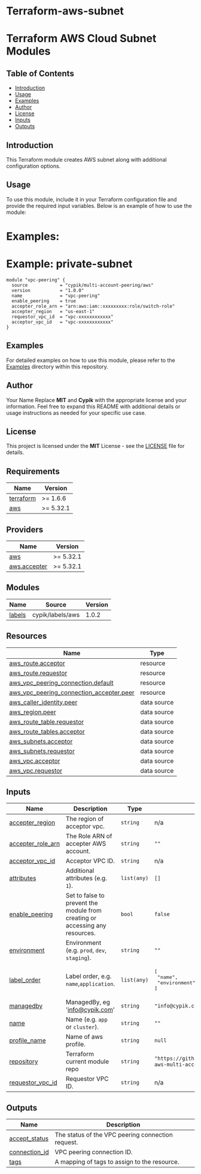 # Terraform-aws-subnet
# Terraform AWS Cloud Subnet Modules
## Table of Contents

- [Introduction](#introduction)
- [Usage](#usage)
- [Examples](#Examples)
- [Author](#Author)
- [License](#license)
- [Inputs](#inputs)
- [Outputs](#outputs)


## Introduction
This Terraform module creates AWS subnet along with additional configuration options.

## Usage
To use this module, include it in your Terraform configuration file and provide the required input variables. Below is an example of how to use the module:
# Examples:
# Example: private-subnet

```hcl
module "vpc-peering" {
  source            = "cypik/multi-account-peering/aws"
  version           = "1.0.0"
  name              = "vpc-peering"
  enable_peering    = true
  accepter_role_arn = "arn:aws:iam::xxxxxxxxx:role/switch-role"
  accepter_region   = "us-east-1"
  requestor_vpc_id  = "vpc-xxxxxxxxxxxx"
  acceptor_vpc_id   = "vpc-xxxxxxxxxxxx"
}
```

## Examples
For detailed examples on how to use this module, please refer to the [Examples](https://github.com/cypik/terraform-aws-multi-account-peering/tree/master/examples) directory within this repository.

## Author
Your Name Replace **MIT** and **Cypik** with the appropriate license and your information. Feel free to expand this README with additional details or usage instructions as needed for your specific use case.

## License
This project is licensed under the **MIT** License - see the [LICENSE](https://github.com/cypik/terraform-aws-multi-account-peering/blob/master/LICENSE) file for details.

<!-- BEGIN_TF_DOCS -->
## Requirements

| Name | Version |
|------|---------|
| <a name="requirement_terraform"></a> [terraform](#requirement\_terraform) | >= 1.6.6 |
| <a name="requirement_aws"></a> [aws](#requirement\_aws) | >= 5.32.1 |

## Providers

| Name | Version |
|------|---------|
| <a name="provider_aws"></a> [aws](#provider\_aws) | >= 5.32.1 |
| <a name="provider_aws.accepter"></a> [aws.accepter](#provider\_aws.accepter) | >= 5.32.1 |

## Modules

| Name | Source | Version |
|------|--------|---------|
| <a name="module_labels"></a> [labels](#module\_labels) | cypik/labels/aws | 1.0.2 |

## Resources

| Name | Type |
|------|------|
| [aws_route.acceptor](https://registry.terraform.io/providers/hashicorp/aws/latest/docs/resources/route) | resource |
| [aws_route.requestor](https://registry.terraform.io/providers/hashicorp/aws/latest/docs/resources/route) | resource |
| [aws_vpc_peering_connection.default](https://registry.terraform.io/providers/hashicorp/aws/latest/docs/resources/vpc_peering_connection) | resource |
| [aws_vpc_peering_connection_accepter.peer](https://registry.terraform.io/providers/hashicorp/aws/latest/docs/resources/vpc_peering_connection_accepter) | resource |
| [aws_caller_identity.peer](https://registry.terraform.io/providers/hashicorp/aws/latest/docs/data-sources/caller_identity) | data source |
| [aws_region.peer](https://registry.terraform.io/providers/hashicorp/aws/latest/docs/data-sources/region) | data source |
| [aws_route_table.requestor](https://registry.terraform.io/providers/hashicorp/aws/latest/docs/data-sources/route_table) | data source |
| [aws_route_tables.acceptor](https://registry.terraform.io/providers/hashicorp/aws/latest/docs/data-sources/route_tables) | data source |
| [aws_subnets.acceptor](https://registry.terraform.io/providers/hashicorp/aws/latest/docs/data-sources/subnets) | data source |
| [aws_subnets.requestor](https://registry.terraform.io/providers/hashicorp/aws/latest/docs/data-sources/subnets) | data source |
| [aws_vpc.acceptor](https://registry.terraform.io/providers/hashicorp/aws/latest/docs/data-sources/vpc) | data source |
| [aws_vpc.requestor](https://registry.terraform.io/providers/hashicorp/aws/latest/docs/data-sources/vpc) | data source |

## Inputs

| Name | Description | Type | Default | Required |
|------|-------------|------|---------|:--------:|
| <a name="input_accepter_region"></a> [accepter\_region](#input\_accepter\_region) | The region of acceptor vpc. | `string` | n/a | yes |
| <a name="input_accepter_role_arn"></a> [accepter\_role\_arn](#input\_accepter\_role\_arn) | The Role ARN of accepter AWS account. | `string` | `""` | no |
| <a name="input_acceptor_vpc_id"></a> [acceptor\_vpc\_id](#input\_acceptor\_vpc\_id) | Acceptor VPC ID. | `string` | n/a | yes |
| <a name="input_attributes"></a> [attributes](#input\_attributes) | Additional attributes (e.g. `1`). | `list(any)` | `[]` | no |
| <a name="input_enable_peering"></a> [enable\_peering](#input\_enable\_peering) | Set to false to prevent the module from creating or accessing any resources. | `bool` | `false` | no |
| <a name="input_environment"></a> [environment](#input\_environment) | Environment (e.g. `prod`, `dev`, `staging`). | `string` | `""` | no |
| <a name="input_label_order"></a> [label\_order](#input\_label\_order) | Label order, e.g. `name`,`application`. | `list(any)` | <pre>[<br>  "name",<br>  "environment"<br>]</pre> | no |
| <a name="input_managedby"></a> [managedby](#input\_managedby) | ManagedBy, eg 'info@cypik.com' | `string` | `"info@cypik.com"` | no |
| <a name="input_name"></a> [name](#input\_name) | Name  (e.g. `app` or `cluster`). | `string` | `""` | no |
| <a name="input_profile_name"></a> [profile\_name](#input\_profile\_name) | Name of aws profile. | `string` | `null` | no |
| <a name="input_repository"></a> [repository](#input\_repository) | Terraform current module repo | `string` | `"https://github.com/cypik/terraform-aws-multi-account-peering"` | no |
| <a name="input_requestor_vpc_id"></a> [requestor\_vpc\_id](#input\_requestor\_vpc\_id) | Requestor VPC ID. | `string` | n/a | yes |

## Outputs

| Name | Description |
|------|-------------|
| <a name="output_accept_status"></a> [accept\_status](#output\_accept\_status) | The status of the VPC peering connection request. |
| <a name="output_connection_id"></a> [connection\_id](#output\_connection\_id) | VPC peering connection ID. |
| <a name="output_tags"></a> [tags](#output\_tags) | A mapping of tags to assign to the resource. |
<!-- END_TF_DOCS -->